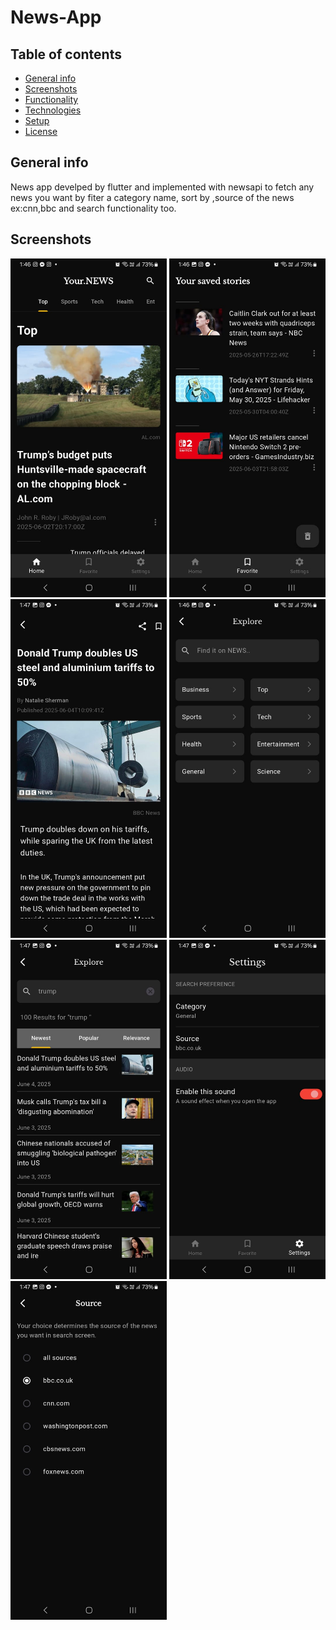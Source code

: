 # News-App

## Table of contents
* [General info](#general-info)
* [Screenshots](#screenshots)
* [Functionality](#functionality)
* [Technologies](#technologies)
* [Setup](#setup)
* [License](#license)

## General info

News app develped by flutter and implemented with newsapi to fetch any news you want by fiter a category name, sort by ,source of the news ex:cnn,bbc and search functionality too.

## Screenshots

<img src="images/1-home.jpg" width="250">  <img src="images/4-favorite.jpg" width="250">
<img src="images/3-details.jpg" width="250">
<img src="images/5-search.jpg" width="250">
<img src="images/6-filter_search.jpg" width="250">
<img src="images/7-settings.jpg" width="250">
<img src="images/8-source.jpg" width="250">





